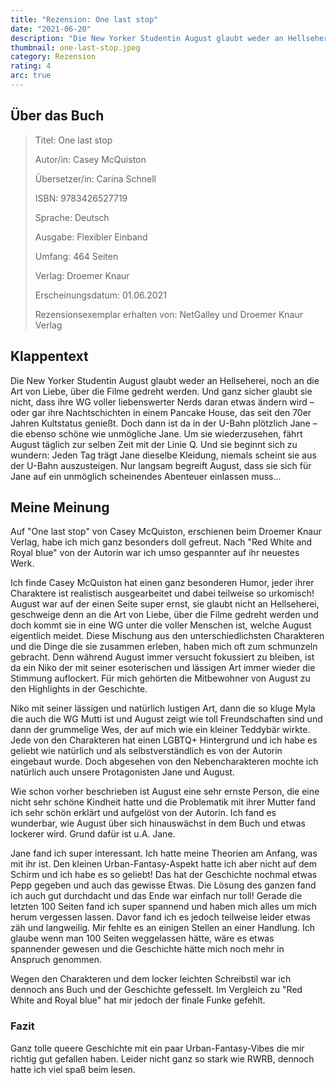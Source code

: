 ```yaml
---
title: "Rezension: One last stop"
date: "2021-06-20"
description: "Die New Yorker Studentin August glaubt weder an Hellseherei, noch an die Art von Liebe, über die Filme gedreht werden. Doch dann ist da in der U-Bahn plötzlich Jane. Um sie wiederzusehen, fährt August täglich zur selben Zeit mit der Linie Q. Und sie beginnt sich zu wundern: Jeden Tag trägt Jane dieselbe Kleidung, niemals scheint sie aus der U-Bahn auszusteigen. Nur langsam begreift August, dass sie sich für Jane auf ein unmöglich scheinendes Abenteuer einlassen muss..."
thumbnail: one-last-stop.jpeg
category: Rezension
rating: 4
arc: true
---
```


## Über das Buch
> Titel: One last stop
>
> Autor/in: Casey McQuiston
>
> Übersetzer/in: Carina Schnell
>
> ISBN: 9783426527719
>
> Sprache: Deutsch
>
> Ausgabe: Flexibler Einband
>
> Umfang: 464 Seiten
>
> Verlag: Droemer Knaur
>
> Erscheinungsdatum: 01.06.2021
>
> Rezensionsexemplar erhalten von: NetGalley und Droemer Knaur Verlag

## Klappentext
Die New Yorker Studentin August glaubt weder an Hellseherei, noch an die Art von Liebe, über die Filme gedreht werden. Und ganz sicher glaubt sie nicht, dass ihre WG voller liebenswerter Nerds daran etwas ändern wird – oder gar ihre Nachtschichten in einem Pancake House, das seit den 70er Jahren Kultstatus genießt.
Doch dann ist da in der U-Bahn plötzlich Jane – die ebenso schöne wie unmögliche Jane. Um sie wiederzusehen, fährt August täglich zur selben Zeit mit der Linie Q. Und sie beginnt sich zu wundern: Jeden Tag trägt Jane dieselbe Kleidung, niemals scheint sie aus der U-Bahn auszusteigen. Nur langsam begreift August, dass sie sich für Jane auf ein unmöglich scheinendes Abenteuer einlassen muss...

## Meine Meinung
Auf "One last stop" von Casey McQuiston, erschienen beim Droemer Knaur Verlag, habe ich mich ganz besonders doll gefreut. Nach "Red White and Royal blue" von der Autorin war ich umso gespannter auf ihr neuestes Werk.

Ich finde Casey McQuiston hat einen ganz besonderen Humor, jeder ihrer Charaktere ist realistisch ausgearbeitet und dabei teilweise so urkomisch! August war auf der einen Seite super ernst, sie glaubt nicht an Hellseherei, geschweige denn an die Art von Liebe, über die Filme gedreht werden und doch kommt sie in eine WG unter die voller Menschen ist, welche August eigentlich meidet. Diese Mischung aus den unterschiedlichsten Charakteren und die Dinge die sie zusammen erleben, haben mich oft zum schmunzeln gebracht. Denn während August immer versucht fokussiert zu bleiben, ist da ein Niko der mit seiner esoterischen und lässigen Art immer wieder die Stimmung auflockert. Für mich gehörten die Mitbewohner von August zu den Highlights in der Geschichte.

Niko mit seiner lässigen und natürlich lustigen Art, dann die so kluge Myla die auch die WG Mutti ist und August zeigt wie toll Freundschaften sind und dann der grummelige Wes, der auf mich wie ein kleiner Teddybär wirkte. Jede von den Charakteren hat einen LGBTQ+ Hintergrund und ich habe es geliebt wie natürlich und als selbstverständlich es von der Autorin eingebaut wurde. Doch abgesehen von den Nebencharakteren mochte ich natürlich auch unsere Protagonisten Jane und August.

Wie schon vorher beschrieben ist August eine sehr ernste Person, die eine nicht sehr schöne Kindheit hatte und die Problematik mit ihrer Mutter fand ich sehr schön erklärt und aufgelöst von der Autorin. Ich fand es wunderbar, wie August über sich hinauswächst in dem Buch und etwas lockerer wird. Grund dafür ist u.A. Jane.

Jane fand ich super interessant. Ich hatte meine Theorien am Anfang, was mit ihr ist. Den kleinen Urban-Fantasy-Aspekt hatte ich aber nicht auf dem Schirm und ich habe es so geliebt! Das hat der Geschichte nochmal etwas Pepp gegeben und auch das gewisse Etwas. Die Lösung des ganzen fand ich auch gut durchdacht und das Ende war einfach nur toll! Gerade die letzten 100 Seiten fand ich super spannend und haben mich alles um mich herum vergessen lassen. Davor fand ich es jedoch teilweise leider etwas zäh und langweilig. Mir fehlte es an einigen Stellen an einer Handlung. Ich glaube wenn man 100 Seiten weggelassen hätte, wäre es etwas spannender gewesen und die Geschichte hätte mich noch mehr in Anspruch genommen.

Wegen den Charakteren und dem locker leichten Schreibstil war ich dennoch ans Buch und der Geschichte gefesselt. Im Vergleich zu "Red White and Royal blue" hat mir jedoch der finale Funke gefehlt.
### Fazit
Ganz tolle queere Geschichte mit ein paar Urban-Fantasy-Vibes die mir richtig gut gefallen haben. Leider nicht ganz so stark wie RWRB, dennoch hatte ich viel spaß beim lesen.